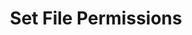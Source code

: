 ---
sidebar_position: 1
title: "Set File Permissions"
sidebar_label: "Set File Permissions"
description: "Configure file permissions in Alpine Linux - set read, write, execute permissions, use chmod, manage file access rights, and control file security."
keywords:
  - "alpine file permissions"
  - "chmod"
  - "file access rights"
  - "permission modes"
  - "file security"
tags:
  - alpine
  - file-permissions
  - chmod
  - access-rights
  - security
slug: /linux/alpine/security/user-permissions/set-file-permissions
---